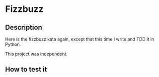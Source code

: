 # Fizzbuzz

## Description
Here is the fizzbuzz kata again, except that this time I write and TDD it in Python.

This project was independent. 

## How to test it
```
```
